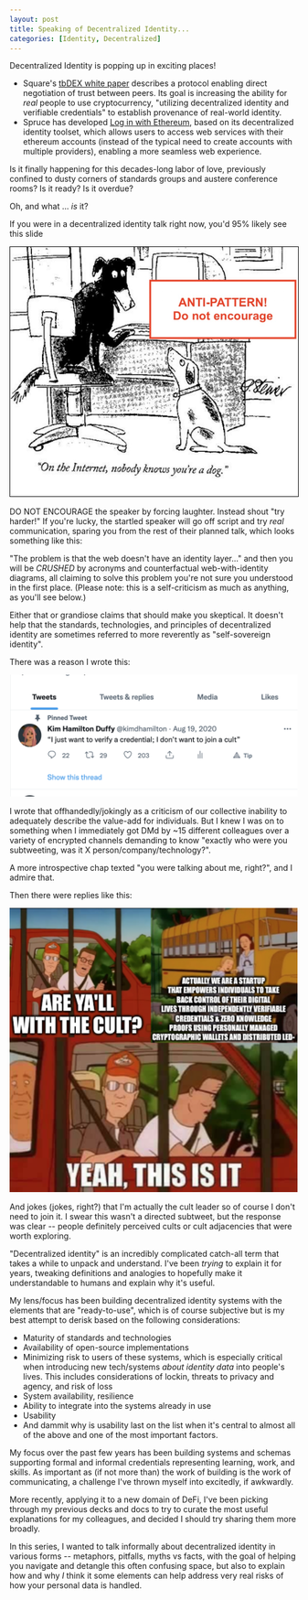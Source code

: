```yaml
---
layout: post
title: Speaking of Decentralized Identity...
categories: [Identity, Decentralized]
---
```


Decentralized Identity is popping up in exciting places!

- Square's [tbDEX white paper](https://tbdex.io/whitepaper.pdf) describes a protocol enabling direct negotiation of trust between peers. Its goal is increasing the ability for _real_ people to use cryptocurrency, "utilizing decentralized identity and verifiable credentials" to establish provenance of real-world identity. 
- Spruce has developed [Log in with Ethereum](https://blog.spruceid.com/sign-in-with-ethereum/), based on its decentralized identity toolset, which allows users to access web services with their ethereum accounts (instead of the typical need to create accounts with multiple providers), enabling a more seamless web experience.
	
Is it finally happening for this decades-long labor of love, previously confined to dusty corners of standards groups and austere conference rooms? Is it ready? Is it overdue? 

Oh, and what ... _is_ it?

If you were in a decentralized identity talk right now, you'd 95% likely see this slide 

<img style="border:1px solid black;" src="/images/post-2021-12-08/internet_dog.jpg" alt="on the internet no one knows you're a dog" width="600"/>

DO NOT ENCOURAGE the speaker by forcing laughter. Instead shout "try harder!" If you're lucky, the startled speaker will go off script and try _real_ communication, sparing you from the rest of their planned talk, which looks something like this:

"The problem is that the web doesn't have an identity layer..." and then you will be _CRUSHED_ by acronyms and counterfactual web-with-identity diagrams, all claiming to solve this problem you're not sure you understood in the first place. (Please note: this is a self-criticism as much as anything, as you'll see below.)

Either that or grandiose claims that should make you skeptical. It doesn't help that the standards, technologies, and principles of decentralized identity are sometimes referred to more reverently as "self-sovereign identity".

There was a reason I wrote this:

<img src="/images/post-2021-12-08/cult1.png" alt="I just want to verify a credential; I don't want to join a cult" width="600"/>

I wrote that offhandedly/jokingly as a criticism of our collective inability to adequately describe the value-add for individuals. But I knew I was on to something when I immediately got DMd by ~15 different colleagues over a variety of encrypted channels demanding to know "exactly who were you subtweeting, was it X person/company/technology?". 

A more introspective chap texted "you were talking about me, right?", and I admire that.

Then there were replies like this:

<img src="/images/post-2021-12-08/cult2.png" alt="such a cult" width="600"/>

And jokes (jokes, right?) that I'm actually the cult leader so of course I don't need to join it. I swear this wasn't a directed subtweet, but the response was clear -- people definitely perceived cults or cult adjacencies that were worth exploring.

"Decentralized identity" is an incredibly complicated catch-all term that takes a while to unpack and understand. I've been _trying_ to explain it for years, tweaking definitions and analogies to hopefully make it understandable to humans and explain why it's useful. 

My lens/focus has been building decentralized identity systems with the elements that are "ready-to-use", which is of course subjective but is my best attempt to derisk based on the following considerations:

- Maturity of standards and technologies
- Availability of open-source implementations
- Minimizing risk to users of these systems, which is especially critical when introducing new tech/systems _about identity data_ into people's lives. This includes considerations of lockin, threats to privacy and agency, and risk of loss
- System availability, resilience
- Ability to integrate into the systems already in use
- Usability 
- And dammit why is usability last on the list when it's central to almost all of the above and one of the most important factors.

My focus over the past few years has been building systems and schemas supporting formal and informal credentials representing learning, work, and skills. As important as (if not more than) the work of building is the work of communicating, a challenge I've thrown myself into excitedly, if awkwardly.

More recently, applying it to a new domain of DeFi, I've been picking through my previous decks and docs to try to curate the most useful explanations for my colleagues, and decided I should try sharing them more broadly.

In this series, I wanted to talk informally about decentralized identity in various forms -- metaphors, pitfalls, myths vs facts, with the goal of helping you navigate and detangle this often confusing space, but also to explain how and why _I_ think it some elements can help address very real risks of how your personal data is handled. 